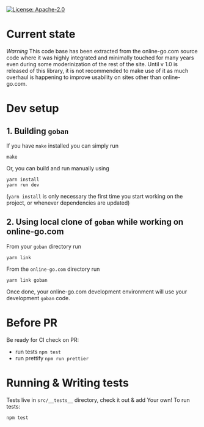 [![License: Apache-2.0](https://img.shields.io/badge/License-Apache%202.0-blue.svg)](https://opensource.org/licenses/Apache-2.0)


# Current state

_Warning_ This code base has been extracted from the online-go.com source code
where it was highly integrated and minimally touched for many years even during
some moderinization of the rest of the site. Until v 1.0 is released of this
library, it is not recommended to make use of it as much overhaul is happening
to improve usability on sites other than online-go.com.

# Dev setup

## 1. Building `goban`

If you have `make` installed you can simply run

```
make
```

Or, you can build and run manually using

```
yarn install
yarn run dev
```

(`yarn install` is only necessary the first time you start working on the project,
or whenever dependencies are updated)

## 2. Using local clone of `goban` while working on online-go.com

From your `goban` directory run

`yarn link`

From the `online-go.com` directory run

`yarn link goban`

Once done, your online-go.com development environment will use your development
`goban` code.


# Before PR

Be ready for CI check on PR:
  - run tests `npm test`
  - run prettify `npm run prettier`


# Running & Writing tests

Tests live in `src/__tests__` directory, check it out & add Your own!
To run tests:
```
npm test
```
